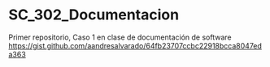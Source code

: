 # SC_302_Documentacion
Primer repositorio, Caso 1 en clase de documentación de software
https://gist.github.com/aandresalvarado/64fb23707ccbc22918bcca8047eda363
